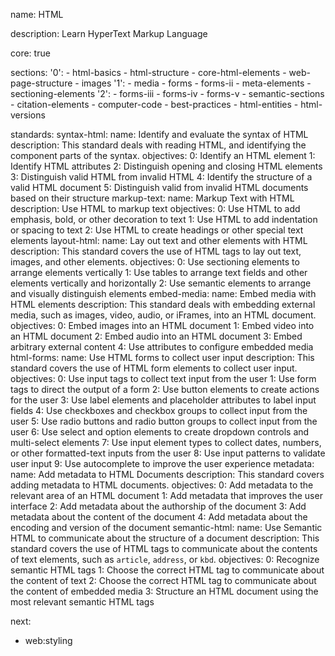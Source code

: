 name: HTML

description: Learn HyperText Markup Language

core: true

sections:
  '0':
    - html-basics
    - html-structure
    - core-html-elements
    - web-page-structure
    - images
  '1':
    - media
    - forms
    - forms-ii
    - meta-elements
    - sectioning-elements
  '2':
    - forms-iii
    - forms-iv
    - forms-v
    - semantic-sections
    - citation-elements
    - computer-code
    - best-practices
    - html-entities
    - html-versions

standards:
  syntax-html:
    name: Identify and evaluate the syntax of HTML
    description: This standard deals with reading HTML, and identifying the component parts of the syntax.
    objectives:
      0: Identify an HTML element
      1: Identify HTML attributes
      2: Distinguish opening and closing HTML elements
      3: Distinguish valid HTML from invalid HTML
      4: Identify the structure of a valid HTML document
      5: Distinguish valid from invalid HTML documents based on their structure
  markup-text:
    name: Markup Text with HTML
    description: Use HTML to markup text
    objectives:
      0: Use HTML to add emphasis, bold, or other decoration to text
      1: Use HTML to add indentation or spacing to text
      2: Use HTML to create headings or other special text elements
  layout-html:
    name: Lay out text and other elements with HTML
    description: This standard covers the use of HTML tags to lay out text, images, and other elements.
    objectives:
      0: Use sectioning elements to arrange elements vertically
      1: Use tables to arrange text fields and other elements vertically and horizontally
      2: Use semantic elements to arrange and visually distinguish elements
  embed-media:
    name: Embed media with HTML elements
    description: This standard deals with embedding external media, such as images, video, audio, or iFrames, into an HTML document.
    objectives:
      0: Embed images into an HTML document
      1: Embed video into an HTML document
      2: Embed audio into an HTML document
      3: Embed arbitrary external content
      4: Use attributes to configure embedded media
  html-forms:
    name: Use HTML forms to collect user input
    description: This standard covers the use of HTML form elements to collect user input.
    objectives:
      0: Use input tags to collect text input from the user
      1: Use form tags to direct the output of a form
      2: Use button elements to create actions for the user
      3: Use label elements and placeholder attributes to label input fields
      4: Use checkboxes and checkbox groups to collect input from the user
      5: Use radio buttons and radio button groups to collect input from the user
      6: Use select and option elements to create dropdown controls and multi-select elements
      7: Use input element types to collect dates, numbers, or other formatted-text inputs from the user
      8: Use input patterns to validate user input
      9: Use autocomplete to improve the user experience
  metadata:
    name: Add metadata to HTML Documents
    description: This standard covers adding metadata to HTML documents.
    objectives:
      0: Add metadata to the relevant area of an HTML document
      1: Add metadata that improves the user interface
      2: Add metadata about the authorship of the document
      3: Add metadata about the content of the document
      4: Add metadata about the encoding and version of the document
  semantic-html:
    name: Use Semantic HTML to communicate about the structure of a document
    description: This standard covers the use of HTML tags to communicate about the contents of text elements, such as `article`, `address`, or `kbd`.
    objectives:
      0: Recognize semantic HTML tags
      1: Choose the correct HTML tag to communicate about the content of text
      2: Choose the correct HTML tag to communicate about the content of embedded media
      3: Structure an HTML document using the most relevant semantic HTML tags


next:
  - web:styling
